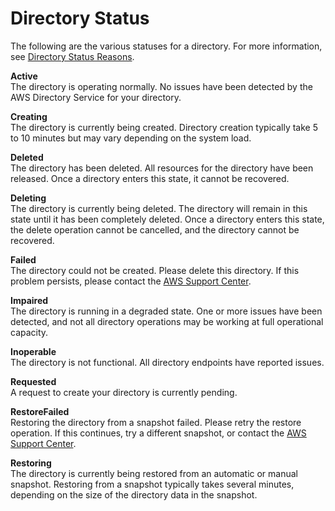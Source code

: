 # Directory Status<a name="directory_status"></a>

The following are the various statuses for a directory\. For more information, see [Directory Status Reasons](directory_status_reasons.md)\.

**Active**  
The directory is operating normally\. No issues have been detected by the AWS Directory Service for your directory\. 

**Creating**  
The directory is currently being created\. Directory creation typically take 5 to 10 minutes but may vary depending on the system load\. 

**Deleted**  
The directory has been deleted\. All resources for the directory have been released\. Once a directory enters this state, it cannot be recovered\. 

**Deleting**  
The directory is currently being deleted\. The directory will remain in this state until it has been completely deleted\. Once a directory enters this state, the delete operation cannot be cancelled, and the directory cannot be recovered\. 

**Failed**  
The directory could not be created\. Please delete this directory\. If this problem persists, please contact the [AWS Support Center](https://console.aws.amazon.com/support/home#/)\.

**Impaired**  
The directory is running in a degraded state\. One or more issues have been detected, and not all directory operations may be working at full operational capacity\.

**Inoperable**  
The directory is not functional\. All directory endpoints have reported issues\. 

**Requested**  
A request to create your directory is currently pending\. 

**RestoreFailed**  
Restoring the directory from a snapshot failed\. Please retry the restore operation\. If this continues, try a different snapshot, or contact the [AWS Support Center](https://console.aws.amazon.com/support/home#/)\. 

**Restoring**  
The directory is currently being restored from an automatic or manual snapshot\. Restoring from a snapshot typically takes several minutes, depending on the size of the directory data in the snapshot\. 